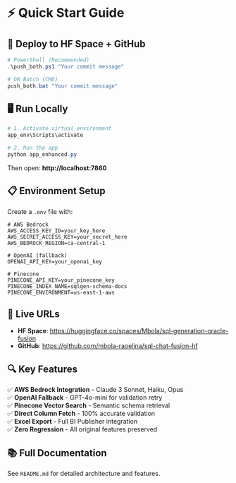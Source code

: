 # ⚡ Quick Start Guide

## 🚀 Deploy to HF Space + GitHub

```powershell
# PowerShell (Recommended)
.\push_both.ps1 "Your commit message"

# OR Batch (CMD)
push_both.bat "Your commit message"
```

## 🖥️ Run Locally

```powershell
# 1. Activate virtual environment
app_env\Scripts\activate

# 2. Run the app
python app_enhanced.py
```

Then open: **http://localhost:7860**

## 📋 Environment Setup

Create a `.env` file with:

```env
# AWS Bedrock
AWS_ACCESS_KEY_ID=your_key_here
AWS_SECRET_ACCESS_KEY=your_secret_here
AWS_BEDROCK_REGION=ca-central-1

# OpenAI (fallback)
OPENAI_API_KEY=your_openai_key

# Pinecone
PINECONE_API_KEY=your_pinecone_key
PINECONE_INDEX_NAME=sqlgen-schema-docs
PINECONE_ENVIRONMENT=us-east-1-aws
```

## 📍 Live URLs

- **HF Space**: https://huggingface.co/spaces/Mbola/sql-generation-oracle-fusion
- **GitHub**: https://github.com/mbola-raoelina/sql-chat-fusion-hf

## 🔍 Key Features

✅ **AWS Bedrock Integration** - Claude 3 Sonnet, Haiku, Opus  
✅ **OpenAI Fallback** - GPT-4o-mini for validation retry  
✅ **Pinecone Vector Search** - Semantic schema retrieval  
✅ **Direct Column Fetch** - 100% accurate validation  
✅ **Excel Export** - Full BI Publisher integration  
✅ **Zero Regression** - All original features preserved  

## 📚 Full Documentation

See `README.md` for detailed architecture and features.

